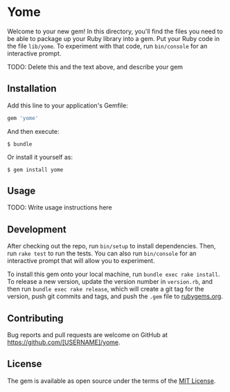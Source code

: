 # Yome

Welcome to your new gem! In this directory, you'll find the files you need to be able to package up your Ruby library into a gem. Put your Ruby code in the file `lib/yome`. To experiment with that code, run `bin/console` for an interactive prompt.

TODO: Delete this and the text above, and describe your gem

## Installation

Add this line to your application's Gemfile:

```ruby
gem 'yome'
```

And then execute:

    $ bundle

Or install it yourself as:

    $ gem install yome

## Usage

TODO: Write usage instructions here

## Development

After checking out the repo, run `bin/setup` to install dependencies. Then, run `rake test` to run the tests. You can also run `bin/console` for an interactive prompt that will allow you to experiment.

To install this gem onto your local machine, run `bundle exec rake install`. To release a new version, update the version number in `version.rb`, and then run `bundle exec rake release`, which will create a git tag for the version, push git commits and tags, and push the `.gem` file to [rubygems.org](https://rubygems.org).

## Contributing

Bug reports and pull requests are welcome on GitHub at https://github.com/[USERNAME]/yome.

## License

The gem is available as open source under the terms of the [MIT License](https://opensource.org/licenses/MIT).
